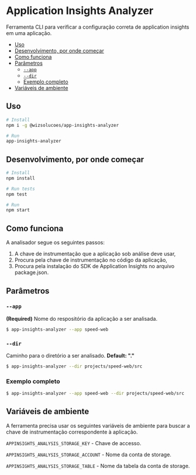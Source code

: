 <!-- omit in toc -->
# Application Insights Analyzer

Ferramenta CLI para verificar a configuração correta de application insights em uma aplicação.

- [Uso](#uso)
- [Desenvolvimento, por onde começar](#desenvolvimento-por-onde-começar)
- [Como funciona](#como-funciona)
- [Parâmetros](#parâmetros)
  - [`--app`](#--app)
  - [`--dir`](#--dir)
  - [Exemplo completo](#exemplo-completo)
- [Variáveis de ambiente](#variáveis-de-ambiente)

## Uso
```bash
# Install
npm i -g @wizsolucoes/app-insights-analyzer

# Run
app-insights-analyzer
```

## Desenvolvimento, por onde começar
```bash
# Install
npm install

# Run tests
npm test

# Run
npm start
```

## Como funciona
A analisador segue os seguintes passos:
1. A chave de instrumentação que a aplicação sob análise deve usar,
2. Procura pela chave de instrumentação no código da aplicação,
3. Procura pela instalação do SDK de Application Insights no arquivo package.json.

## Parâmetros
### `--app` 
**(Required)** Nome do respositório da aplicação a ser analisada.

```sh
$ app-insights-analyzer --app speed-web
```

### `--dir`
Caminho para o diretório a ser analisado. **Default: "."**

```sh
$ app-insights-analyzer --dir projects/speed-web/src
```

### Exemplo completo
```sh
$ app-insights-analyzer --app speed-web --dir projects/speed-web/src
```

## Variáveis de ambiente
A ferramenta precisa usar os seguintes variáveis de ambiente para buscar a chave de instrumentação correspondente à aplicação.

`APPINSIGHTS_ANALYSIS_STORAGE_KEY` - Chave de accesso.

`APPINSIGHTS_ANALYSIS_STORAGE_ACCOUNT` - Nome da conta de storage.

`APPINSIGHTS_ANALYSIS_STORAGE_TABLE` - Nome da tabela da conta de storage.